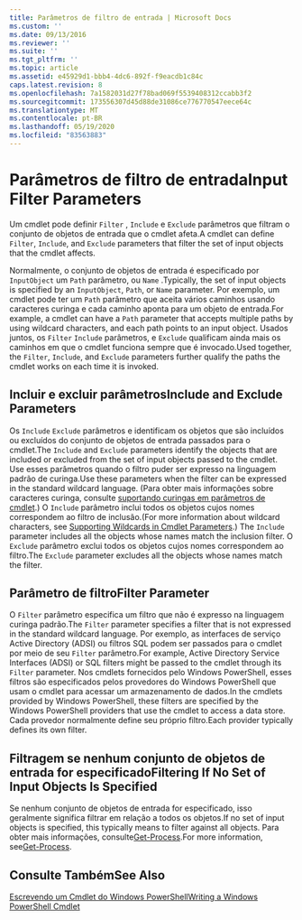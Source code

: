 ```yaml
---
title: Parâmetros de filtro de entrada | Microsoft Docs
ms.custom: ''
ms.date: 09/13/2016
ms.reviewer: ''
ms.suite: ''
ms.tgt_pltfrm: ''
ms.topic: article
ms.assetid: e45929d1-bbb4-4dc6-892f-f9eacdb1c84c
caps.latest.revision: 8
ms.openlocfilehash: 7a1582031d27f78bad069f5539408312ccabb3f2
ms.sourcegitcommit: 173556307d45d88de31086ce776770547eece64c
ms.translationtype: MT
ms.contentlocale: pt-BR
ms.lasthandoff: 05/19/2020
ms.locfileid: "83563883"
---
```

# <a name="input-filter-parameters"></a><span data-ttu-id="28660-102">Parâmetros de filtro de entrada</span><span class="sxs-lookup"><span data-stu-id="28660-102">Input Filter Parameters</span></span>

<span data-ttu-id="28660-103">Um cmdlet pode definir `Filter` , `Include` e `Exclude` parâmetros que filtram o conjunto de objetos de entrada que o cmdlet afeta.</span><span class="sxs-lookup"><span data-stu-id="28660-103">A cmdlet can define `Filter`, `Include`, and `Exclude` parameters that filter the set of input objects that the cmdlet affects.</span></span>

<span data-ttu-id="28660-104">Normalmente, o conjunto de objetos de entrada é especificado por `InputObject` um `Path` parâmetro, ou `Name` .</span><span class="sxs-lookup"><span data-stu-id="28660-104">Typically, the set of input objects is specified by an `InputObject`, `Path`, or `Name` parameter.</span></span> <span data-ttu-id="28660-105">Por exemplo, um cmdlet pode ter um `Path` parâmetro que aceita vários caminhos usando caracteres curinga e cada caminho aponta para um objeto de entrada.</span><span class="sxs-lookup"><span data-stu-id="28660-105">For example, a cmdlet can have a `Path` parameter that accepts multiple paths by using wildcard characters, and each path points to an input object.</span></span> <span data-ttu-id="28660-106">Usados juntos, os `Filter` `Include` parâmetros, e `Exclude` qualificam ainda mais os caminhos em que o cmdlet funciona sempre que é invocado.</span><span class="sxs-lookup"><span data-stu-id="28660-106">Used together, the `Filter`, `Include`, and `Exclude` parameters further qualify the paths the cmdlet works on each time it is invoked.</span></span>

## <a name="include-and-exclude-parameters"></a><span data-ttu-id="28660-107">Incluir e excluir parâmetros</span><span class="sxs-lookup"><span data-stu-id="28660-107">Include and Exclude Parameters</span></span>

<span data-ttu-id="28660-108">Os `Include` `Exclude` parâmetros e identificam os objetos que são incluídos ou excluídos do conjunto de objetos de entrada passados para o cmdlet.</span><span class="sxs-lookup"><span data-stu-id="28660-108">The `Include` and `Exclude` parameters identify the objects that are included or excluded from the set of input objects passed to the cmdlet.</span></span> <span data-ttu-id="28660-109">Use esses parâmetros quando o filtro puder ser expresso na linguagem padrão de curinga.</span><span class="sxs-lookup"><span data-stu-id="28660-109">Use these parameters when the filter can be expressed in the standard wildcard language.</span></span> <span data-ttu-id="28660-110">(Para obter mais informações sobre caracteres curinga, consulte [suportando curingas em parâmetros de cmdlet](./supporting-wildcard-characters-in-cmdlet-parameters.md).) O `Include` parâmetro inclui todos os objetos cujos nomes correspondem ao filtro de inclusão.</span><span class="sxs-lookup"><span data-stu-id="28660-110">(For more information about wildcard characters, see [Supporting Wildcards in Cmdlet Parameters](./supporting-wildcard-characters-in-cmdlet-parameters.md).) The `Include` parameter includes all the objects whose names match the inclusion filter.</span></span> <span data-ttu-id="28660-111">O `Exclude` parâmetro exclui todos os objetos cujos nomes correspondem ao filtro.</span><span class="sxs-lookup"><span data-stu-id="28660-111">The `Exclude` parameter excludes all the objects whose names match the filter.</span></span>

## <a name="filter-parameter"></a><span data-ttu-id="28660-112">Parâmetro de filtro</span><span class="sxs-lookup"><span data-stu-id="28660-112">Filter Parameter</span></span>

<span data-ttu-id="28660-113">O `Filter` parâmetro especifica um filtro que não é expresso na linguagem curinga padrão.</span><span class="sxs-lookup"><span data-stu-id="28660-113">The `Filter` parameter specifies a filter that is not expressed in the standard wildcard language.</span></span> <span data-ttu-id="28660-114">Por exemplo, as interfaces de serviço Active Directory (ADSI) ou filtros SQL podem ser passados para o cmdlet por meio de seu `Filter` parâmetro.</span><span class="sxs-lookup"><span data-stu-id="28660-114">For example, Active Directory Service Interfaces (ADSI) or SQL filters might be passed to the cmdlet through its `Filter` parameter.</span></span> <span data-ttu-id="28660-115">Nos cmdlets fornecidos pelo Windows PowerShell, esses filtros são especificados pelos provedores do Windows PowerShell que usam o cmdlet para acessar um armazenamento de dados.</span><span class="sxs-lookup"><span data-stu-id="28660-115">In the cmdlets provided by Windows PowerShell, these filters are specified by the Windows PowerShell providers that use the cmdlet to access a data store.</span></span> <span data-ttu-id="28660-116">Cada provedor normalmente define seu próprio filtro.</span><span class="sxs-lookup"><span data-stu-id="28660-116">Each provider typically defines its own filter.</span></span>

## <a name="filtering-if-no-set-of-input-objects-is-specified"></a><span data-ttu-id="28660-117">Filtragem se nenhum conjunto de objetos de entrada for especificado</span><span class="sxs-lookup"><span data-stu-id="28660-117">Filtering If No Set of Input Objects Is Specified</span></span>

<span data-ttu-id="28660-118">Se nenhum conjunto de objetos de entrada for especificado, isso geralmente significa filtrar em relação a todos os objetos.</span><span class="sxs-lookup"><span data-stu-id="28660-118">If no set of input objects is specified, this typically means to filter against all objects.</span></span> <span data-ttu-id="28660-119">Para obter mais informações, consulte[Get-Process](/powershell/module/Microsoft.PowerShell.Management/Get-Process).</span><span class="sxs-lookup"><span data-stu-id="28660-119">For more information, see[Get-Process](/powershell/module/Microsoft.PowerShell.Management/Get-Process).</span></span>

## <a name="see-also"></a><span data-ttu-id="28660-120">Consulte Também</span><span class="sxs-lookup"><span data-stu-id="28660-120">See Also</span></span>

[<span data-ttu-id="28660-121">Escrevendo um Cmdlet do Windows PowerShell</span><span class="sxs-lookup"><span data-stu-id="28660-121">Writing a Windows PowerShell Cmdlet</span></span>](./writing-a-windows-powershell-cmdlet.md)
